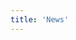```yaml
---
title: 'News'
---
```


<script setup>
  import TheNews from "@/views/news/TheNews.vue"
</script>

<TheNews />
